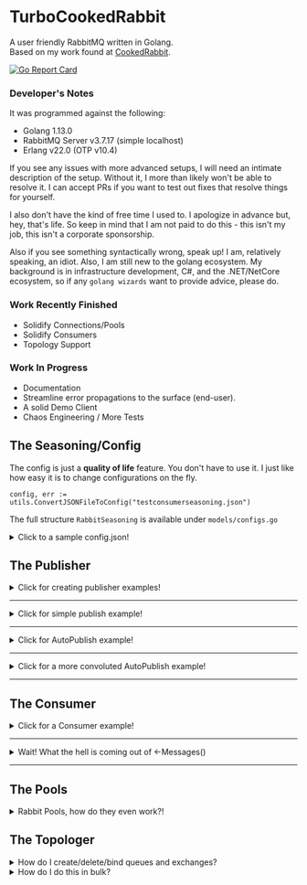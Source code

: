# TurboCookedRabbit
 A user friendly RabbitMQ written in Golang.  
 Based on my work found at [CookedRabbit](https://github.com/houseofcat/CookedRabbit).

[![Go Report Card](https://goreportcard.com/badge/github.com/houseofcat/turbocookedrabbit)](https://goreportcard.com/report/github.com/houseofcat/turbocookedrabbit)

### Developer's Notes
It was programmed against the following:

 * Golang 1.13.0
 * RabbitMQ Server v3.7.17 (simple localhost)
 * Erlang v22.0 (OTP v10.4)

If you see any issues with more advanced setups, I will need an intimate description of the setup. Without it, I more than likely won't be able to resolve it. I can accept PRs if you want to test out fixes that resolve things for yourself.

I also don't have the kind of free time I used to. I apologize in advance but, hey, that's life. So keep in mind that I am not paid to do this - this isn't my job, this isn't a corporate sponsorship.

Also if you see something syntactically wrong, speak up! I am, relatively speaking, an idiot. Also, I am still new to the golang ecosystem. My background is in infrastructure development, C#, and the .NET/NetCore ecosystem, so if any `golang wizards` want to provide advice, please do.


### Work Recently Finished
 * Solidify Connections/Pools
 * Solidify Consumers
 * Topology Support

### Work In Progress
 * Documentation
 * Streamline error propagations to the surface (end-user).
 * A solid Demo Client
 * Chaos Engineering / More Tests

## The Seasoning/Config

The config is just a **quality of life** feature. You don't have to use it. I just like how easy it is to change configurations on the fly.

```golang
config, err := utils.ConvertJSONFileToConfig("testconsumerseasoning.json")
```

The full structure `RabbitSeasoning` is available under `models/configs.go`

<details><summary>Click to a sample config.json!</summary>
<p>

```javascript
{
    "PoolConfig": {
        "ChannelPoolConfig": {
            "ErrorBuffer": 10,
            "BreakOnInitializeError": false,
            "MaxInitializeErrorCount": 5,
            "SleepOnErrorInterval": 50,
            "CreateChannelRetryCount": 5,
            "ChannelCount": 25,
            "AckChannelCount": 25,
            "GlobalQosCount": 4
        },
        "ConnectionPoolConfig": {
            "URI": "amqp://guest:guest@localhost:5672/",
            "ErrorBuffer": 1,
            "BreakOnInitializeError": false,
            "MaxInitializeErrorCount": 5,
            "SleepOnErrorInterval": 50,
            "CreateConnectionRetryCount": 5,
            "ConnectionCount": 5,
            "TLSConfig": {
                "EnableTLS": false,
                "PEMCertLocation": "test/catest.pem",
                "LocalCertLocation": "client/cert.ca",
                "CertServerName": "hostname-in-cert"
            }
        }
    },
    "ConsumerConfigs": {
        "TurboCookedRabbitConsumer-Ackable": {
            "QueueName": "ConsumerTestQueue",
            "ConsumerName": "TurboCookedRabbitConsumer-Ackable",
            "AutoAck": false,
            "Exclusive": false,
            "NoWait": true,
            "QosCountOverride": 5,
            "QosSizeOverride": 65535,
            "MessageBuffer": 10,
            "ErrorBuffer": 1,
            "SleepOnErrorInterval": 1000
        },
        "TurboCookedRabbitConsumer-AutoAck": {
            "QueueName": "ConsumerTestQueue",
            "ConsumerName": "TurboCookedRabbitConsumer-AutoAck",
            "AutoAck": true,
            "Exclusive": false,
            "NoWait": true,
            "QosCountOverride": 5,
            "QosSizeOverride": 65535,
            "MessageBuffer": 10,
            "ErrorBuffer": 1,
            "SleepOnErrorInterval": 1000
        }
    },
    "PublisherConfig":{
        "SleepOnIdleInterval": 1000,
        "LetterBuffer": 10,
        "NotificationBuffer": 10
    }
}
```

</p>
</details>

## The Publisher

<details><summary>Click for creating publisher examples!</summary>
<p>

Assuming you have a **ChannelPool** already setup. Creating a publisher can be achieved as so:

```golang
publisher, err := publisher.NewPublisher(Seasoning, channelPool, nil)
```

Assuming you have a **ChannelPool** and **ConnectionPool** setup. Creating a publisher can be achieved as so:

```golang
publisher, err := publisher.NewPublisher(Seasoning, channelPool, connectionPool)
```

The errors here indicate I was unable to create a Publisher - probably due to the ChannelPool/ConnectionPool you gave me.

</p>
</details>

---

<details><summary>Click for simple publish example!</summary>
<p>

Once you have a publisher, you can perform a relatively simple publish.

```golang
letter := utils.CreateLetter("", "TestQueueName", nil)
publisher.Publish(letter)
```

This creates a simple HelloWorld message letter with no ExchangeName and a QueueName/RoutingKey of TestQueueName. The body is nil, the helper function creates bytes for "h e l l o   w o r l d".

The concept of a Letter may seem clunky on a single publish. I don't disagree and you still always have `streadway/amqp` to rely on. The **letter** idea makes sense with **AutoPublish**.

</p>
</details>

---

<details><summary>Click for AutoPublish example!</summary>
<p>

Once you have a publisher, you can perform **StartAutoPublish**!

```golang
allowInternalRetry := false
publisher.StartAutoPublish(allowInternalRetry)

ListeningForNotificationsLoop:
for {
    select {
    case notification := <-publisher.Notifications():
        if !notification.Success {
            /* Handle Republish */
        }
    default:
        time.Sleep(1 * time.Millisecond)
    }
}
```

This tells the Publisher to start reading an **internal queue**, a letter queue.

Once this has been started up, we allow letters to be placed in the mailbox/letter queue.

That could be simple like this...

```golang
publisher.QueueLetter(letter) // How simple is that!
```

...or more complex such as...

```golang
for _, letter := range letters {
    err := publisher.QueueLetter(letter)
    if err != nil {
        /* Handle Retry To Add To Queue */
    }
}
```

So you can see why we use these message containers called **letter**. The letter has the **body** and **envelope** inside of it. It has everything you need to publish it. Think of it a small, highly configurable, **unit of work**.

Notice that you don't have anything to do with channels and connections!

</p>
</details>

---

<details><summary>Click for a more convoluted AutoPublish example!</summary>
<p>

Let's say the above example was too simple for you... ...let's up it a notch on what you can do with AutoPublish.

```golang

allowInternalRetry := true
publisher.StartAutoPublish(allowInternalRetry) // this will retry based on the Letter.RetryCount passed in.

timer := time.NewTimer(1 * time.Minute) // Stop Listening to notifications after 1 minute.

messageCount = 1000
channelFailureCount := 0
successCount := 0
failureCount := 0

ListeningForNotificationsLoop:
    for {
        select {
        case <-timer.C:
            break ListeningForNotificationsLoop  
        case chanErr := <-channelPool.Errors():
            if chanErr != nil {
                channelFailureCount++ // Count ChannelPool failures.
            }
            break
        case notification := <-publisher.Notifications():
            if notification.Success {
                successCount++
            } else {
                failureCount++
            }

            // I am only expecting to publish 1000 messages
            if successCount+failureCount == messageCount { 
                break ListeningForNotificationsLoop
            }

            break
        default:
            time.Sleep(1 * time.Millisecond)
            break
        }
    }
```

We have finished our work, we **succeeded** or **failed** to publish **1000** messages. So now we want to shutdown everything!

```golang
publisher.StopAutoPublish()
// channelPool.Shutdown() // if you have a pointer to your channel pool nearby!
```

</p>
</details>

---

## The Consumer

<details><summary>Click for a Consumer example!</summary>
<p>

Again, the ConsumerConfig is just a **quality of life** feature. You don't have to use it.

```javascript
"ConsumerConfigs": {
    "TurboCookedRabbitConsumer-Ackable": {
        "QueueName": "ConsumerTestQueue",
        "ConsumerName": "TurboCookedRabbitConsumer-Ackable",
        "AutoAck": false,
        "Exclusive": false,
        "NoWait": true,
        "QosCountOverride": 5,
        "QosSizeOverride": 65535,
        "MessageBuffer": 10,
        "ErrorBuffer": 1,
        "SleepOnErrorInterval": 1000
    },
    "TurboCookedRabbitConsumer-AutoAck": {
        "QueueName": "ConsumerTestQueue",
        "ConsumerName": "TurboCookedRabbitConsumer-AutoAck",
        "AutoAck": true,
        "Exclusive": false,
        "NoWait": true,
        "QosCountOverride": 5,
        "QosSizeOverride": 65535,
        "MessageBuffer": 10,
        "ErrorBuffer": 1,
        "SleepOnErrorInterval": 1000
    }
}
```

And finding this object after it was loaded from a JSON file.

```golang
consumerConfig, ok := config.ConsumerConfigs["TurboCookedRabbitConsumer-AutoAck"]
```

Creating the Consumer from Config after creating a ChannelPool.

```golang
consumer, err := consumer.NewConsumerFromConfig(consumerConfig, channelPool)
```

Then start Consumer?

```golang
consumer.StartConsuming()
```

Thats it! Wait where our my messages?! MY QUEUE IS DRAINING!

Oh, right! That's over here, keeping with the *out of process design*.

```golang
ConsumeMessages:
    for {
        select {
        case message := <-consumer.Messages():
            /* Do something with the message! */
        default:
            time.Sleep(100 * time.Millisecond)
        }
    }
```

</p>
</details>

---

<details><summary>Wait! What the hell is coming out of <-Messages()</summary>
<p>

Great question. I toyed with the idea of returning Letters (and I may still at some point) but for now you receive a `models.Message`.

Why? Because the payload/data/message body is here but more importantly contains the means of acking the message! It didn't feel right being merged with a `models.Letter`.

One of the complexities of RabbitMQ is that you need to Acknowledge off the same Channel that it was received on. That makes out of process designs like mine prone to two things: hackery and/or memory leaks (passing the channels around everywhere WITH messages).

There are two things I **hate** about RabbitMQ
 * Channels close on error.
 * Messages have to be acknowledge on the same channel.

What I have attempted to do is to make your life blissful by not forcing you to deal with it. The rules are still there, but hopefully, I give you the tools to not stress out about it and to simplify **out of process** acknowledgements.

That being said, there is only so much I can hide in my library, which is why I have exposed .Errors(), so that you can code accordingly.

```golang
err := consumer.StartConsuming()
// Handle failure to start.

ctx, cancel := context.WithTimeout(context.Background(), time.Duration(1)*time.Minute) // Timeouts

ConsumeMessages:
for {
    select {
    case <-ctx.Done():
        fmt.Print("\r\nContextTimeout\r\n")
        break ConsumeMessages
    case message := <-consumer.Messages(): // View Messages
        fmt.Printf("Message Received: %s\r\n", string(message.Body))
    case err := <-consumer.Errors(): // View Consumer errors
        /* Handle */
    case err := <-channelPool.Errors(): // View ChannelPool errors
        /* Handle */
    default:
        time.Sleep(100 * time.Millisecond)
        break
    }
}
```

Here you may trigger StopConsuming with this

```golang
consumer.StopConsuming(false)
```

But be mindful there are Channel Buffers internally that may be full and goroutines waiting to add even more.

I have provided some tools that can be used to help with this. You will see them sprinkled periodically through my tests.

```golang
consumer.FlushStop() // could have been called more than once.
consumer.FlushErrors() // errors can quickly build up if you stop listening to them
consumer.FlushMessages() // lets say the ackable messages you have can't be acked and you just need to flush them all out of memory
```

Becareful with FlushMessages(). If you are `autoAck = false` and receiving ackAble messages, this is safe. You will merely **wipe them from your memory** and ***they are still in the original queue***.

</p>
</details>

---

## The Pools

<details><summary>Rabbit Pools, how do they even work?!</summary>
<p>

ChannelPools are built on top of ConnectionPools and unfortunately, there is a bit of complexity here. Suffice to say I recommend (when creating both pools) to think 1:5 ratio. If you have one Connection, I recommend around 5 Channels to be built on top of it.

Ex.) ConnectionCount: 5 => ChannelPool: 25

I allow most of this to be configured now inside the ChannelPoolConfig and ConnectionPoolConfig. I had previously been hard coding some base variables but that's wrong.

```javascript
"PoolConfig": {
    "ChannelPoolConfig": {
        "ErrorBuffer": 10,
        "BreakOnInitializeError": false,
        "MaxInitializeErrorCount": 5,
        "SleepOnErrorInterval": 50,
        "CreateChannelRetryCount": 5,
        "ChannelCount": 25,
        "AckChannelCount": 25,
        "GlobalQosCount": 4
    },
    "ConnectionPoolConfig": {
        "URI": "amqp://guest:guest@localhost:5672/",
        "ErrorBuffer": 1,
        "BreakOnInitializeError": false,
        "MaxInitializeErrorCount": 5,
        "SleepOnErrorInterval": 50,
        "CreateConnectionRetryCount": 5,
        "ConnectionCount": 5,
        "TLSConfig": {
            "EnableTLS": false,
            "PEMCertLocation": "test/catest.pem",
            "LocalCertLocation": "client/cert.ca",
            "CertServerName": "hostname-in-cert"
        }
    }
},
```

Feel free to test out what works for yourself. Suffice to say though, there is a chance for a pause/delay/lag when there are no Channels available. High performance on your system may require fine tuning and benchmarking. The thing is though, you can't just add Connections and Channels evenly. First off Connections, server side are not infinite. You can't keep just adding those.

Every sequential Channel you get from the ChannelPool, was made with a different Connection. They are both backed by a Queue data structure, so this means you can't get the same Connection twice in sequence* (*with the exception of probability and concurrency/parallelism). There is a significant chance for greater throughput/performance by essentially load balancing Connections (which boils down to basically TCP sockets). All this means, layman's terms is that each ChannelPool is built off a Round Robin ConnectionPool (TCP Sockets). The ChannelPool itself adds another distribution of load balancing by ensuring every ChannelPool.GetChannel() is also non-sequential (Queue-structure). It's a double layer of Round Robin.

Why am I sharing any of this? Because the ChannelPool / ConnectionPool can be used 100% independently of everything else. You can implement your own fancy RabbitService using just my ConnectionPool and it won't hurt my feelings. Also - it looks complicated. There is a lot going on under the covers that can be confusing without explaining what I was trying to do. Hell you may even see my mistakes! (Submit PR!)

The following code demonstrates one super important part with ChannelPools: **flag erred Channels**. RabbitMQ server closes Channels on error, meaning this guy is dead. You normally won't know it's dead until the next time you use it - and that can mean messages lost. By flagging the channel as dead properly, on the next GetChannel() call - if we get the channel that was just flagged - we discard it and in place make a new fresh Channel for caller to receive.

```golang
chanHost, err := pub.ChannelPool.GetChannel()
if err != nil {
    pub.sendToNotifications(letter.LetterID, err)
    continue // can't get a channel
}

pubErr := pub.simplePublish(chanHost.Channel, letter)
if pubErr != nil {
    pub.handleErrorAndFlagChannel(err, chanHost.ChannelID, letter.LetterID)
    continue // flag channel and try again
}
```

Unfortunately, there are still times when GetChannel() will fail, which is why we still produce errors and I do return those to you.

</p>
</details>

## The Topologer

<details><summary>How do I create/delete/bind queues and exchanges?</summary>
<p>

Coming from plain `streadway/amqp` there isn't too much to it. Call the right method with the right parameters.

I have however integrated those relatively painless methods now with a ChannelPool and added a `TopologyConfig` for a JSON style of batch topology creation/binding.

Creating an Exchange with a `models.Exchange`

```golang
err := top.CreateExchangeFromConfig(exchange) // models.Exchange
if err != nil {
    return err
}
```

Or if you prefer it more manual:

```golang
exchangeName := "FancyName"
exchangeType := "fanout"
passiveDeclare, durable, autoDelete, internal, noWait := false, false, false, false, false

err := top.CreateExchange(exchangeName, exchangeType, passiveDeclare, durable, autoDelete, internal, noWait, nil)
if err != nil {
    return err
}
```

Creating an Queue with a `models.Queue`

```golang
err := top.CreateQueueFromConfigeateQueue(queue) // models.Queue
if err != nil {
    return err
}
```

Or, again, if you prefer it more manual:

```golang
queueName := "FancyQueueName"
passiveDeclare, durable, autoDelete, exclusive, noWait := false, false, false, false, false

err := top.CreateQueue(queueName, passiveDeclare, durable, autoDelete, exclusive, noWait, nil)
if err != nil {
    return err
}
```

</p>
</details>

<details><summary>How do I do this in bulk?</summary>
<p>

Here I demonstrate the Topology as JSON (full sample is checked in as `testtopology.json`)

```javascript
{
	"Exchanges": [
		{
			"Name": "MyTestExchangeRoot",
			"Type": "direct",
			"PassiveDeclare": true,
			"Durable": true,
			"AutoDelete": false,
			"InternalOnly": false,
			"NoWait": true
		}
	],
	"Queues": [
		{
			"Name": "QueueAttachedToRoot",
			"PassiveDeclare": true,
			"Durable": true,
			"AutoDelete": false,
			"Exclusive": false,
			"NoWait": true
		}
	],
	"QueueBindings": [
		{
			"QueueName": "QueueAttachedToRoot",
			"ExchangeName": "MyTestExchangeRoot",
			"RoutingKey": "RoutingKeyRoot",
			"NoWait": true
		}
	],
	"ExchangeBindings":[
		{
			"ExchangeName": "MyTestExchange.Child01",
			"ParentExchangeName": "MyTestExchangeRoot",
			"RoutingKey": "ExchangeKey1",
			"NoWait": true
		}
	]
}
```

I have provided a helper method for turning it into a TopologyConfig.

```golang
topologyConfig, err := utils.ConvertJSONFileToTopologyConfig("testtopology.json")
```

Creating a simple and shareable ChannelPool.

```golang
channelPool, err := pools.NewChannelPool(Seasoning.PoolConfig, nil, false)
```

Using the ChannelPool to create our Topologer.

```golang
topologer := topology.NewTopologer(channelPool)
```

Assuming you have a blank slate RabbitMQ server, this shouldn't error out as long as you can connect to it.

```golang
ignoreErrors := false
err = topologer.BuildToplogy(topologyConfig, ignoreErrors)
```

Fin.

That's it really. In the future I will have more features. Just know that I think you can export your current Server configuration from the Server itself.

</p>
</details>
